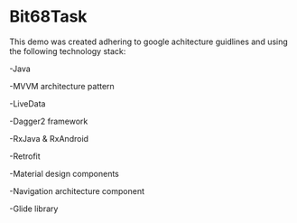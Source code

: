 # Bit68Task
 
This demo was created adhering to google achitecture guidlines and using the following technology stack:

-Java

-MVVM architecture pattern

-LiveData

-Dagger2 framework

-RxJava & RxAndroid

-Retrofit

-Material design components

-Navigation architecture component

-Glide library
